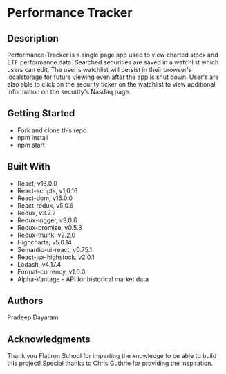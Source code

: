 # Performance Tracker

## Description

Performance-Tracker is a single page app used to view charted stock and ETF performance data.
Searched securities are saved in a watchlist which users can edit. The user's watchlist will
persist in their browser's localstorage for future viewing even after the app is shut down.
User's are also able to click on the security ticker on the watchlist to view additional
information on the security's Nasdaq page.

## Getting Started

* Fork and clone this repo
* npm install
* npm start

## Built With

* React, v16.0.0
* React-scripts, v1,0.16
* React-dom, v16.0.0
* React-redux, v5.0.6
* Redux, v3.7.2
* Redux-logger, v3.0.6
* Redux-promise, v0.5.3
* Redux-thunk, v2.2.0
* Highcharts, v5.0.14
* Semantic-ui-react, v0.75.1
* React-jsx-highstock, v2.0.1
* Lodash, v4.17.4
* Format-currency, v1.0.0
* Alpha-Vantage - API for historical market data

## Authors

Pradeep Dayaram

## Acknowledgments

Thank you Flatiron School for imparting the knowledge to be able to build this project!
Special thanks to Chris Guthrie for providing the inspiration.
